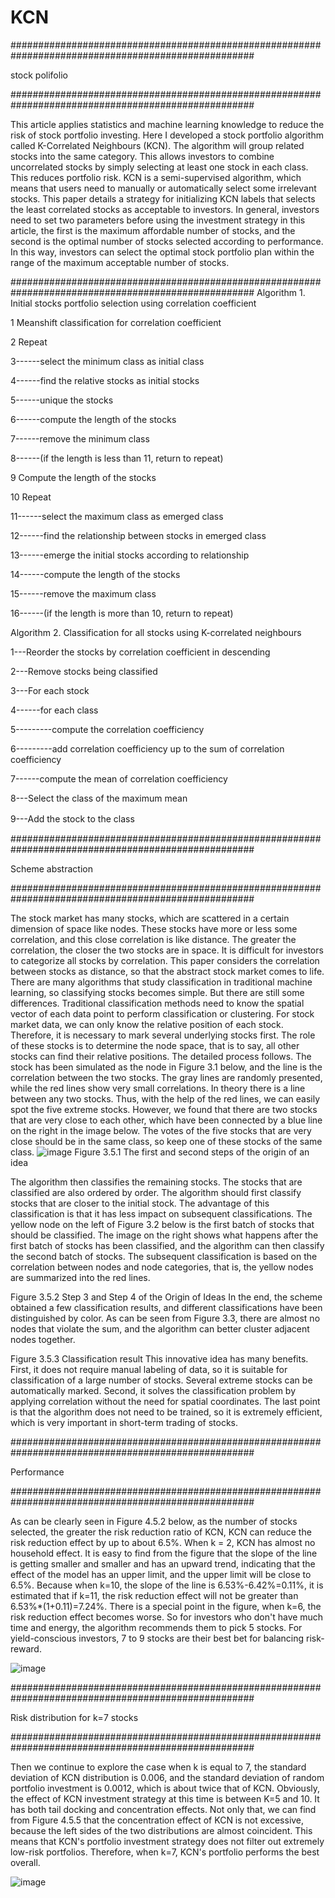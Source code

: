 # KCN

####################################################################################################

stock polifolio

####################################################################################################

This article applies statistics and machine learning knowledge to reduce the risk of stock portfolio investing. 
Here I developed a stock portfolio algorithm called K-Correlated Neighbours (KCN). 
The algorithm will group related stocks into the same category. 
This allows investors to combine uncorrelated stocks by simply selecting at least one stock in each class. 
This reduces portfolio risk. KCN is a semi-supervised algorithm, 
which means that users need to manually or automatically select some irrelevant stocks. 
This paper details a strategy for initializing KCN labels that selects the least correlated stocks as acceptable to investors. 
In general, investors need to set two parameters before using the investment strategy in this article, 
the first is the maximum affordable number of stocks, and the second is the optimal number of stocks selected according to performance. 
In this way, investors can select the optimal stock portfolio plan within the range of the maximum acceptable number of stocks.

####################################################################################################
Algorithm 1. Initial stocks portfolio selection using correlation coefficient

1	Meanshift classification for correlation coefficient	

2	Repeat					

3------select the minimum class as initial class	
 
4------find the relative stocks as initial stocks	

5------unique the stocks			

6------compute the length of the stocks		

7------remove the minimum class		

8------(if the length is less than 11, return to repeat)	

9	Compute the length of the stocks			

10	Repeat		

11------select the maximum class as emerged class	

12------find the relationship between stocks in emerged class

13------emerge the initial stocks according to relationship

14------compute the length of the stocks		

15------remove the maximum class		

16------(if the length is more than 10, return to repeat)



Algorithm 2. Classification for all stocks using K-correlated neighbours

1---Reorder the stocks by correlation coefficient in descending			

2---Remove stocks being classified			

3---For each stock				

4------for each class	

5---------compute the correlation coefficiency

6---------add correlation coefficiency up to the sum of correlation coefficiency

7------compute the mean of correlation coefficiency

8---Select the class of the maximum mean		

9---Add the stock to the class	　	　	　

####################################################################################################

Scheme abstraction

####################################################################################################

The stock market has many stocks, which are scattered in a certain dimension of space like nodes. These stocks have more or less some correlation, and this close correlation is like distance. The greater the correlation, the closer the two stocks are in space. It is difficult for investors to categorize all stocks by correlation. This paper considers the correlation between stocks as distance, so that the abstract stock market comes to life. There are many algorithms that study classification in traditional machine learning, so classifying stocks becomes simple. But there are still some differences. Traditional classification methods need to know the spatial vector of each data point to perform classification or clustering. For stock market data, we can only know the relative position of each stock. Therefore, it is necessary to mark several underlying stocks first. The role of these stocks is to determine the node space, that is to say, all other stocks can find their relative positions. The detailed process follows.
The stock has been simulated as the node in Figure 3.1 below, and the line is the correlation between the two stocks. The gray lines are randomly presented, while the red lines show very small correlations. In theory there is a line between any two stocks. Thus, with the help of the red lines, we can easily spot the five extreme stocks. However, we found that there are two stocks that are very close to each other, which have been connected by a blue line on the right in the image below. The votes of the five stocks that are very close should be in the same class, so keep one of these stocks of the same class.
 ![image](https://github.com/3qOvOp/KCN/blob/main/351.png)
Figure 3.5.1 The first and second steps of the origin of an idea

The algorithm then classifies the remaining stocks. The stocks that are classified are also ordered by order. The algorithm should first classify stocks that are closer to the initial stock. The advantage of this classification is that it has less impact on subsequent classifications. The yellow node on the left of Figure 3.2 below is the first batch of stocks that should be classified. The image on the right shows what happens after the first batch of stocks has been classified, and the algorithm can then classify the second batch of stocks. The subsequent classification is based on the correlation between nodes and node categories, that is, the yellow nodes are summarized into the red lines.
 
Figure 3.5.2 Step 3 and Step 4 of the Origin of Ideas
In the end, the scheme obtained a few classification results, and different classifications have been distinguished by color. As can be seen from Figure 3.3, there are almost no nodes that violate the sum, and the algorithm can better cluster adjacent nodes together.
 
Figure 3.5.3 Classification result
This innovative idea has many benefits. First, it does not require manual labeling of data, so it is suitable for classification of a large number of stocks. Several extreme stocks can be automatically marked. Second, it solves the classification problem by applying correlation without the need for spatial coordinates. The last point is that the algorithm does not need to be trained, so it is extremely efficient, which is very important in short-term trading of stocks.

####################################################################################################

Performance

####################################################################################################

As can be clearly seen in Figure 4.5.2 below, as the number of stocks selected, the greater the risk reduction ratio of KCN, KCN can reduce the risk reduction effect by up to about 6.5%. When k = 2, KCN has almost no household effect. It is easy to find from the figure that the slope of the line is getting smaller and smaller and has an upward trend, indicating that the effect of the model has an upper limit, and the upper limit will be close to 6.5%. Because when k=10, the slope of the line is 6.53%-6.42%=0.11%, it is estimated that if k=11, the risk reduction effect will not be greater than 6.53%*(1+0.11)=7.24%. There is a special point in the figure, when k=6, the risk reduction effect becomes worse. So for investors who don't have much time and energy, the algorithm recommends them to pick 5 stocks. For yield-conscious investors, 7 to 9 stocks are their best bet for balancing risk-reward.

 ![image](https://github.com/3qOvOp/KCN/blob/main/performance.png)
 
####################################################################################################
 
Risk distribution for k=7 stocks

####################################################################################################

Then we continue to explore the case when k is equal to 7, the standard deviation of KCN distribution is 0.006, and the standard deviation of random portfolio investment is 0.0012, which is about twice that of KCN. Obviously, the effect of KCN investment strategy at this time is between K=5 and 10. It has both tail docking and concentration effects. Not only that, we can find from Figure 4.5.5 that the concentration effect of KCN is not excessive, because the left sides of the two distributions are almost coincident. This means that KCN's portfolio investment strategy does not filter out extremely low-risk portfolios. Therefore, when k=7, KCN's portfolio performs the best overall.

 ![image](https://github.com/3qOvOp/KCN/blob/main/distribution.png)




